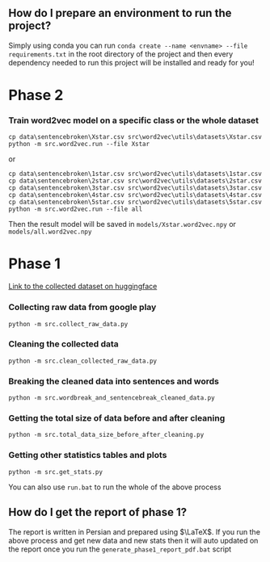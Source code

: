 ## How do I prepare an environment to run the project?
Simply using conda you can run `conda create --name <envname> --file requirements.txt` in the root directory of the project and then every dependency needed to run this project will be installed and ready for you!

# Phase 2

### Train word2vec model on a specific class or the whole dataset
```
cp data\sentencebroken\Xstar.csv src\word2vec\utils\datasets\Xstar.csv
python -m src.word2vec.run --file Xstar
```
or
```
cp data\sentencebroken\1star.csv src\word2vec\utils\datasets\1star.csv
cp data\sentencebroken\2star.csv src\word2vec\utils\datasets\2star.csv
cp data\sentencebroken\3star.csv src\word2vec\utils\datasets\3star.csv
cp data\sentencebroken\4star.csv src\word2vec\utils\datasets\4star.csv
cp data\sentencebroken\5star.csv src\word2vec\utils\datasets\5star.csv
python -m src.word2vec.run --file all
```
Then the result model will be saved in `models/Xstar.word2vec.npy` or `models/all.word2vec.npy`

# Phase 1
[Link to the collected dataset on huggingface](https://huggingface.co/datasets/Amiri/Google-Play-Reviews-for-Sentiment-Analysis/tree/main)

### Collecting raw data from google play
```
python -m src.collect_raw_data.py
```

### Cleaning the collected data
```
python -m src.clean_collected_raw_data.py
```

### Breaking the cleaned data into sentences and words
```
python -m src.wordbreak_and_sentencebreak_cleaned_data.py
```

### Getting the total size of data before and after cleaning
```
python -m src.total_data_size_before_after_cleaning.py
```

### Getting other statistics tables and plots
```
python -m src.get_stats.py
```

You can also use `run.bat` to run the whole of the above process

## How do I get the report of phase 1?
The report is written in Persian and prepared using $\LaTeX$. If you run the above process and get new data and new stats then it will auto updated on the report once you run the `generate_phase1_report_pdf.bat` script
